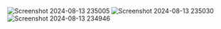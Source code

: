 ![Screenshot 2024-08-13 235005](https://github.com/user-attachments/assets/548e564c-d22c-4480-8907-329a69951843)
![Screenshot 2024-08-13 235030](https://github.com/user-attachments/assets/a765dd09-1852-4804-b38f-680fced1c559)
![Screenshot 2024-08-13 234946](https://github.com/user-attachments/assets/a8cbeb63-79a3-4752-9954-d7132dfffd4f)
